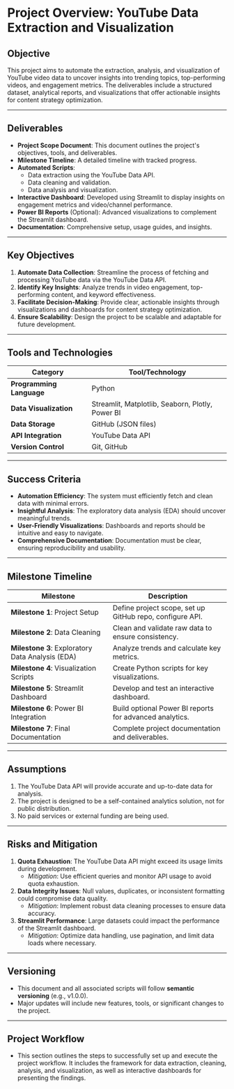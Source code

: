 # Project Overview: YouTube Data Extraction and Visualization

## Objective
This project aims to automate the extraction, analysis, and visualization of YouTube video data to uncover insights into trending topics, top-performing videos, and engagement metrics. The deliverables include a structured dataset, analytical reports, and visualizations that offer actionable insights for content strategy optimization.

---

## Deliverables
- **Project Scope Document**: This document outlines the project's objectives, tools, and deliverables.
- **Milestone Timeline**: A detailed timeline with tracked progress.
- **Automated Scripts**: 
  - Data extraction using the YouTube Data API.
  - Data cleaning and validation.
  - Data analysis and visualization.
- **Interactive Dashboard**: Developed using Streamlit to display insights on engagement metrics and video/channel performance.
- **Power BI Reports** (Optional): Advanced visualizations to complement the Streamlit dashboard.
- **Documentation**: Comprehensive setup, usage guides, and insights.

---

## Key Objectives
1. **Automate Data Collection**: Streamline the process of fetching and processing YouTube data via the YouTube Data API.
2. **Identify Key Insights**: Analyze trends in video engagement, top-performing content, and keyword effectiveness.
3. **Facilitate Decision-Making**: Provide clear, actionable insights through visualizations and dashboards for content strategy optimization.
4. **Ensure Scalability**: Design the project to be scalable and adaptable for future development.

---

## Tools and Technologies
| **Category**         | **Tool/Technology**               |
|----------------------|-----------------------------------|
| **Programming Language** | Python                          |
| **Data Visualization**   | Streamlit, Matplotlib, Seaborn, Plotly, Power BI |
| **Data Storage**         | GitHub (JSON files)             |
| **API Integration**      | YouTube Data API                |
| **Version Control**      | Git, GitHub                     |

---

## Success Criteria
- **Automation Efficiency**: The system must efficiently fetch and clean data with minimal errors.
- **Insightful Analysis**: The exploratory data analysis (EDA) should uncover meaningful trends.
- **User-Friendly Visualizations**: Dashboards and reports should be intuitive and easy to navigate.
- **Comprehensive Documentation**: Documentation must be clear, ensuring reproducibility and usability.

---

## Milestone Timeline

| **Milestone**                   | **Description**                                          | 
|----------------------------------|---------------------------------------------------------|
| **Milestone 1**: Project Setup      | Define project scope, set up GitHub repo, configure API. | 
| **Milestone 2**: Data Cleaning      | Clean and validate raw data to ensure consistency.       | 
| **Milestone 3**: Exploratory Data Analysis (EDA) | Analyze trends and calculate key metrics.       | 
| **Milestone 4**: Visualization Scripts | Create Python scripts for key visualizations.          | 
| **Milestone 5**: Streamlit Dashboard  | Develop and test an interactive dashboard.              | 
| **Milestone 6**: Power BI Integration | Build optional Power BI reports for advanced analytics.| 
| **Milestone 7**: Final Documentation  | Complete project documentation and deliverables.       | 

---
<!--
## Constraints
1. **Budget**: The project will utilize free tools and services to minimize costs.
2. **Time**: Each milestone must be completed within the defined time frame.
3. **Data Limitations**: The project is limited by the data available through the YouTube Data API.
4. **No Database**: Data storage and processing will occur directly through GitHub, with JSON files.
---
-->


## Assumptions
1. The YouTube Data API will provide accurate and up-to-date data for analysis.
2. The project is designed to be a self-contained analytics solution, not for public distribution.
3. No paid services or external funding are being used.

---

## Risks and Mitigation
1. **Quota Exhaustion**: The YouTube Data API might exceed its usage limits during development.
   - *Mitigation*: Use efficient queries and monitor API usage to avoid quota exhaustion.
2. **Data Integrity Issues**: Null values, duplicates, or inconsistent formatting could compromise data quality.
   - *Mitigation*: Implement robust data cleaning processes to ensure data accuracy.
3. **Streamlit Performance**: Large datasets could impact the performance of the Streamlit dashboard.
   - *Mitigation*: Optimize data handling, use pagination, and limit data loads where necessary.

---

## Versioning
- This document and all associated scripts will follow **semantic versioning** (e.g., v1.0.0).
- Major updates will include new features, tools, or significant changes to the project.

---

## Project Workflow
- This section outlines the steps to successfully set up and execute the project workflow. It includes the framework for data extraction, cleaning, analysis, and visualization, as well as interactive dashboards for presenting the findings.
